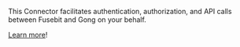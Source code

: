 This Connector facilitates authentication, authorization, and API calls between Fusebit and Gong on your behalf.

[Learn more](https://developer.fusebit.io/docs/gong)!

